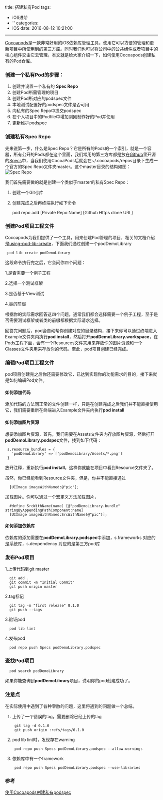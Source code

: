 title: 搭建私有Pod
tags:
  - iOS进阶
  - ''
categories:
  - iOS
date: 2016-08-12 10:21:00
---

[Cocoapods](http://cocoapods.org/)是一款非常好用的iOS依赖库管理工具，使用它可以方便的管理和更新项目中所使用到的第三方库。同时我们也可以将公司中的公共组件或者项目中的核心组件交由它去管理。本文就是给大家介绍一下，如何使用Cocoapods创建私有的Pod仓库。

 
### 创建一个私有Pod的步骤：
 
 1. 创建并设置一个私有的 **Spec Repo**
 2. 创建Pod所需管理的项目
 3. 创建Pod所对应的podspec文件
 4. 本地测试配置好的podspec文件是否可用
 5. 向私有的Spec Repo中提交podspec
 6. 在个人项目中的Podfile中增加刚刚制作好的Pod并使用
 7. 更新维护podspec
 
### 创建私有Spec Repo
 
先来说第一步，什么是Spec Repo？它是所有的Pods的一个索引，就是一个容器，所有公开的Pods都在这个里面，我们常用的第三方库都是放在[Github](http://www.github.com)里开源的[Specs](https://github.com/CocoaPods/Specs)中，当我们使用CocoaPods后就会在~/.cocoapods/repos目录下生成一个官方的Spec Repo文件夹master。这个master目录的结构如图：
![Spec Repo](https://github.com/luzhiyongGit/luzhiyongGit.github.io/raw/hexo/images/Pod/spec_struct.png)

我们首先需要做的就是创建一个类似于master的私有Spec Repo：  
   1. 创建一个Git仓库  
   2. 创建完成之后再终端执行如下命令
      
      pod repo add [Private Repo Name] [Github Https clone URL]
 
### 创建Pod项目工程文件

Cocoapods为我们提供了一个工具，用来创建Pod管理的项目，相关的文档介绍是[using-pod-lib-create](http://guides.cocoapods.org/making/using-pod-lib-create)，下面我们通过创建一个podDemoLibrary
     
     pod lib create podDemoLibrary

这段命令执行完之后，它会问你四个问题：

1.是否需要一个例子工程

2.选择一个测试框架

3.是否基于View测试

4.类的前缀

根据你的实际需求回答这四个问题，通常我们都会选择需要一个例子工程，至于是否需要测试框架或者类的前缀都根据实际请求选择。

回答完问题后，pod会自动帮你创建对应的目录结构，接下来你可以通过终端进入Example文件夹内执行**pod install**，然后打开**podDemoLibrary.workspace**，在Pods工程下面，会有一个Resources文件夹用来存放你的图片资源和一个Classes文件夹用来存放你的代码。至此，pod项目创建已经完成。

### 编辑Pod项目工程文件
pod项目创建完之后你还需要修改它，已达到实现你的功能需求的目的，接下来就是如何编辑Pod文件。

#### 如何添加代码

添加代码的方法同正常的文件创建一样，只是在创建完成之后我们并不能直接使用它，我们需要重新在终端进入Example文件夹内执行**pod install**

#### 如何添加图片资源

想要添加图片资源，首先，我们需要在Assets文件夹内存放图片资源，然后打开**podDemoLibrary.podspec**文件，找到如下代码：

     s.resource_bundles = {
       'podDemoLibrary' => ['podDemoLibrary/Assets/*.png']
     } 

放开注释，重新执行**pod install**，这样你就能在项目中看到Resource文件夹了。

虽然，你已经能看到Resource文件夹，但是，你并不能直接通过
   
      [UIImage imageWithNamed:@"pic"];
      
加载图片。你可以通过一个宏定义方法加载图片，
   
      #define SrcWithName(name) [@"podDemoLibrary.bundle" stringByAppendingPathComponent:name]
      [UIImage imageWithNamed:SrcWithName(@"pic")];


#### 如何添加依赖库

依赖库的添加需要在**podDemoLibrary.podspec**中添加，s.frameworks 对应的是系统库，s.denpendency 对应的是第三方pod库

### 发布Pod项目
1.上传代码到git master
   
      git add .
      git commit -m "Initial Commit"
      git push origin master
      
2.tag标记
     
      git tag -m "first release" 0.1.0
      git push --tags
      
3.验证pod

      pod lib lint
      
4.发布pod

      pod repo push Specs podDemoLibrary.podspec

### 查找Pod项目

      pod search podDemoLibrary
      
如果你能查询到**podDemoLibrary**项目，说明你的pod创建成功了。

### 注意点

在实际使用中遇到了各种零散的问题，这里将遇到的问题做一个总结。

1. 上传了一个错误的tag，需要删除已经上传的tag
    
        git tag -d 0.1.0
        git push origin :refs/tags/0.1.0
      
2. pod lib lint时，发现存在warning
   
        pod repo push Specs podDemoLibrary.podspec --allow-warnings
        
3. 依赖库中有一个framework

        pod repo push Specs podDemoLibrary.podspec --use-libraries
        

### 参考

[使用Cocoapods创建私有podspec](http://blog.wtlucky.com/blog/2015/02/26/create-private-podspec/)


